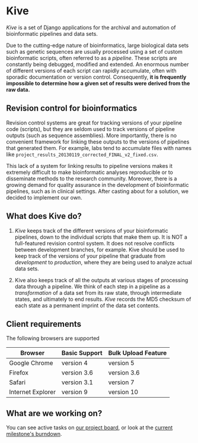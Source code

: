 Kive
====

*Kive* is a set of Django applications for the archival and automation of bioinformatic pipelines and data sets.

Due to the cutting-edge nature of bioinformatics, large biological data sets such as genetic sequences are usually processed using a set of custom bioinformatic scripts, often referred to as a *pipeline*.  These scripts are constantly being debugged, modified and extended.  An enormous number of different versions of each script can rapidly accumulate, often with sporadic documentation or version control.  Consequently, **it is frequently impossible to determine how a given set of results were derived from the raw data.**


Revision control for bioinformatics
-----------------------------------

Revision control systems are great for tracking versions of your pipeline code (scripts), but they are seldom used to track versions of pipeline outputs (such as sequence assemblies).  More importantly, there is no convenient framework for linking these outputs to the versions of pipelines that generated them.  For example, labs tend to accumulate files with names like `project_results_20130119_corrected_FINAL_v2_fixed.csv`.

This lack of a system for linking results to pipeline versions makes it extremely difficult to make bioinformatic analyses reproducible or to disseminate methods to the research community.  Moreover, there is a growing demand for quality assurance in the development of bioinformatic pipelines, such as in clinical settings.  After casting about for a solution, we decided to implement our own.


What does Kive do?
------------------

1. *Kive* keeps track of the different versions of your bioinformatic pipelines, down to the individual scripts that make them up.  It is NOT a full-featured revision control system.  It does not resolve conflicts between development branches, for example.  Kive should be used to keep track of the versions of your pipeline that graduate from *development* to *production*, where they are being used to analyze actual data sets.

2. Kive also keeps track of all the outputs at various stages of processing data through a pipeline.  We think of each step in a pipeline as a *transformation* of a data set from its raw state, through intermediate states, and ultimately to end results.  *Kive* records the MD5 checksum of each state as a permanent imprint of the data set contents.


Client requirements
-----------------------

The following browsers are supported

Browser            | Basic Support | Bulk Upload Feature
-------------------|---------------|--------------------
Google Chrome      | version 4     | version 5
Firefox            | version 3.6   | version 3.6
Safari             | version 3.1   | version 7
Internet Explorer  | version 9     | version 10


What are we working on?
-----------------------

You can see active tasks on [our project board][waffle], or look at the [current milestone's burndown][burndown].

[waffle]: https://waffle.io/artpoon/kive
[burndown]: http://burndown.io/#ArtPoon/Kive

